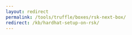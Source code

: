 ```yaml
---
layout: redirect
permalink: /tools/truffle/boxes/rsk-next-box/
redirect: /kb/hardhat-setup-on-rsk/
---
```

